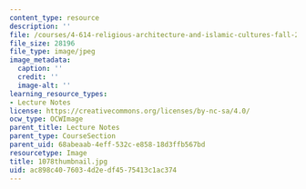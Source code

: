 ```yaml
---
content_type: resource
description: ''
file: /courses/4-614-religious-architecture-and-islamic-cultures-fall-2002/ac898c4076034d2edf4575413c1ac374_1078thumbnail.jpg
file_size: 28196
file_type: image/jpeg
image_metadata:
  caption: ''
  credit: ''
  image-alt: ''
learning_resource_types:
- Lecture Notes
license: https://creativecommons.org/licenses/by-nc-sa/4.0/
ocw_type: OCWImage
parent_title: Lecture Notes
parent_type: CourseSection
parent_uid: 68abeaab-4eff-532c-e858-18d3ffb567bd
resourcetype: Image
title: 1078thumbnail.jpg
uid: ac898c40-7603-4d2e-df45-75413c1ac374
---
```

